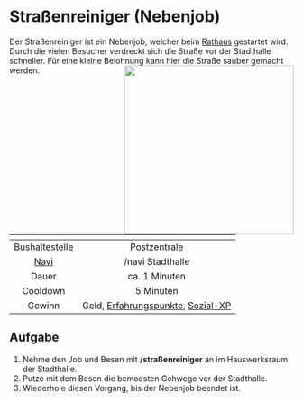 # Straßenreiniger (Nebenjob)
Der Straßenreiniger ist ein Nebenjob, welcher beim [Rathaus](../../pages/​orte/​rathaus.md) gestartet wird. Durch die vielen Besucher verdreckt sich die Straße vor der Stadthalle schneller. Für eine kleine Belohnung kann hier die Straße sauber gemacht werden.<img align="right" width="300" eight="150" src="../../../assets/image/nebenjobs/Straßenreinigung.png">

| <!-- --> | <!-- --> |
| :-: | :-: |
| [Bushaltestelle](../../pages/öpnv/bus.md) | Postzentrale |
| [Navi](../../pages/allgemein/navigation.md) | /navi Stadthalle |
| Dauer | ca. 1 Minuten |
| Cooldown | 5 Minuten |
| Gewinn | Geld, [Erfahrungspunkte](../../pages/allgemein/level.md), [Sozial-XP](../../pages/skills/social.md) |

## Aufgabe
1. Nehme den Job und Besen mit **/straßenreiniger** an im Hauswerksraum der Stadthalle.
2. Putze mit dem Besen die bemoosten Gehwege vor der Stadthalle.
3. Wiederhole diesen Vorgang, bis der Nebenjob beendet ist.
